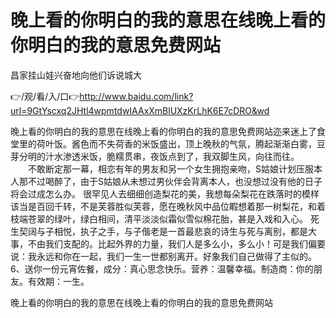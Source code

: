 # 晚上看的你明白的我的意思在线晚上看的你明白的我的意思免费网站
昌家挂山娃兴奋地向他们诉说城大

👉/观/看/入/口👉http://www.baidu.com/link?url=9GtYscxq2JHtl4wpmtdwIAAxXmBlUXzKrLhK6E7cDRO&wd

晚上看的你明白的我的意思在线晚上看的你明白的我的意思免费网站迩来迷上了食堂里的荷叶饭。酱色而不失荷香的米饭盛出，顶上晚秋的气氛，腾起渐渐白雾，豆芽分明的汁水渗透米饭，脆糯贯串，夜饭点到了，我双脚生风，向往而往。
　　不敢断定那一幕，相恋有年的男友和另一个女生拥抱亲吻，S姑娘计划压服本人那不过喝醉了，由于S姑娘从未想过男伙伴会背离本人，也没想过没有他的日子将会过成怎么办。
很罕见人去细细创造梨花的美，我想每朵梨花在跌落时的模样该当是百回千转，不是芙蓉胜似芙蓉，愿在晚秋风中品位睱想着那一树梨花，和着枝端苍翠的绿叶，绿白相间，清平淡淡似霜似雪似棉花胎，甚是入戏和入心。
		死生契阔与子相悦，执子之手，与子偕老是一首最悲哀的诗生与死与离别，都是大事，不由我们支配的。比起外界的力量，我们人是多么小，多么小！可是我们偏要说：我永远和你在一起，我们一生一世都别离开。好象我们自己做得了主似的。
	6、送你一份元宵佐餐，成分：真心思念快乐。营养：温馨幸福。制造商：你的朋友。有效期：一生。

晚上看的你明白的我的意思在线晚上看的你明白的我的意思免费网站
